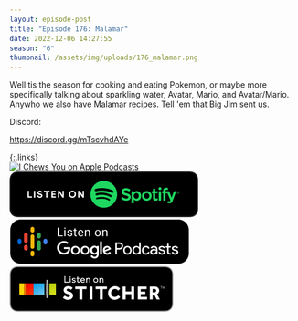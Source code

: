 ```yaml
---
layout: episode-post
title: "Episode 176: Malamar"
date: 2022-12-06 14:27:55
season: "6"
thumbnail: /assets/img/uploads/176_malamar.png
---
```

Well tis the season for cooking and eating Pokemon, or maybe more specifically talking about sparkling water, Avatar, Mario, and Avatar/Mario. Anywho we also have Malamar recipes. Tell 'em that Big Jim sent us.

Discord:

<https://discord.gg/mTscvhdAYe>

{:.links}  
[![I Chews You on Apple Podcasts](https://linkmaker.itunes.apple.com/en-us/badge-lrg.svg?releaseDate=2019-04-16T00:00:00Z&kind=podcast&bubble=podcasts)](https://podcasts.apple.com/us/podcast/176-malamar/id1455409177?i=1000589048356)  [![I Chews You on Spotify](/assets/img/uploads/spotify-badge-button.svg)](https://open.spotify.com/episode/5rYGLgRp9rGaHXqY02V67O?si=qFZ9LAR_Q7OOOfY_alMP1Q)  [![I Chews You on Google Podcasts](/assets/img/uploads/google-podcasts-badge-button.svg)](https://podcasts.google.com/feed/aHR0cHM6Ly9mZWVkcy5saWJzeW4uY29tLzE2ODgyMS9yc3M/episode/ZGRjMTgyOTktM2Y2Mi00NGNlLWExOTMtOTMwZjA1MThmZmU5?sa=X&ved=0CAUQkfYCahcKEwiA46iJ0vf7AhUAAAAAHQAAAAAQAQ)  [![I Chews You on Stitcher](/assets/img/uploads/stitcher-badge-button.svg)](https://www.stitcher.com/show/i-chews-you/episode/176-malamar-209505540)